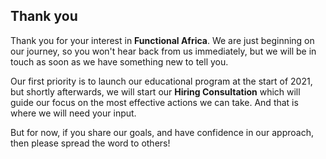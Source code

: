 ## Thank you

Thank you for your interest in **Functional Africa**. We are just beginning on our journey, so you won't hear back from us immediately, but we will be in touch as soon as we have something new to tell you.

Our first priority is to launch our educational program at the start of 2021, but shortly afterwards, we will start our **Hiring Consultation** which will guide our focus on the most effective actions we can take. And that is where we will need your input.

But for now, if you share our goals, and have confidence in our approach, then please spread the word to others!
